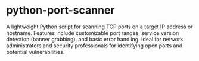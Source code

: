 # python-port-scanner
A lightweight Python script for scanning TCP ports on a target IP address or hostname. Features include customizable port ranges, service version detection (banner grabbing), and basic error handling. Ideal for network administrators and security professionals for identifying open ports and potential vulnerabilities.
